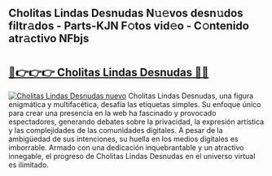 ## Cholitas Lindas Desnudas N𝚞𝚎vos desn𝚞dos filtr𝚊dos - Parts-KJN F𝚘tos vid𝚎o - C𝚘ntenido atr𝚊ctivo NFbjs

# <h2><a href="http://mbc8q8.tromn.icu/?c=Cholitas+Lindas+Desnudas">🔗👉👉👉 Cholitas Lindas Desnudas 🔗🔗</a></h2>

[![Cholitas Lindas Desnudas nuevo](https://i.imgur.com/pEAQMta.gif)](http://mbc8q8.tromn.icu/?c=Cholitas+Lindas+Desnudas)
Cholitas Lindas Desnudas, una figura enigmática y multifacética, desafía las etiquetas simples. Su enfoque único para crear una presencia en la web ha fascinado y provocado espectadores, generando debates sobre la privacidad, la expresión artística y las complejidades de las comunidades digitales. A pesar de la ambigüedad de sus intenciones, su huella en los medios digitales es imborrable. Armado con una dedicación inquebrantable y un atractivo innegable, el progreso de Cholitas Lindas Desnudas en el universo virtual es ilimitado.
